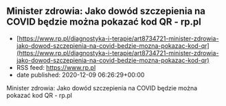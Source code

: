 ## Minister zdrowia: Jako dowód szczepienia na COVID będzie można pokazać kod QR - rp.pl
 - [https://www.rp.pl/diagnostyka-i-terapie/art8734721-minister-zdrowia-jako-dowod-szczepienia-na-covid-bedzie-mozna-pokazac-kod-qr](https://www.rp.pl/diagnostyka-i-terapie/art8734721-minister-zdrowia-jako-dowod-szczepienia-na-covid-bedzie-mozna-pokazac-kod-qr)
 - RSS feed: https://www.rp.pl
 - date published: 2020-12-09 06:26:29+00:00

Minister zdrowia: Jako dowód szczepienia na COVID będzie można pokazać kod QR - rp.pl

